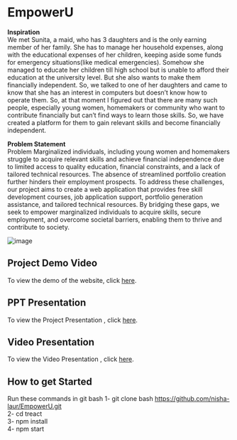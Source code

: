 # EmpowerU
**Inspiration** <br>
We met Sunita, a maid, who has 3 daughters and is the only earning member of her family. She has to manage her household expenses, along with the educational expenses of her children, keeping aside some funds for emergency situations(like medical emergencies). Somehow she managed to educate her children till high school but is unable to afford their education at the university level. But she also wants to make them financially independent. So, we talked to one of her daughters and came to know that she has an interest in computers but doesn’t know how to operate them. So, at that moment I figured out that there are many such people, especially young women, homemakers or community who want to contribute financially but can’t find ways to learn those skills. So, we have created a platform for them to gain relevant skills and become financially independent.<br>


**Problem Statement**<br>
Problem Marginalized individuals, including young women and homemakers struggle to acquire relevant skills and achieve financial independence due to limited access to quality education, financial constraints, and a lack of tailored technical resources. The absence of streamlined portfolio creation further hinders their employment prospects. To address these challenges, our project aims to create a web application that provides free skill development courses, job application support, portfolio generation assistance, and tailored technical resources. By bridging these gaps, we seek to empower marginalized individuals to acquire skills, secure employment, and overcome societal barriers, enabling them to thrive and contribute to society.

![image](https://github.com/nisha-laur/EmpowerU/assets/104618576/e1e07618-1303-40ae-965e-1e6cbd84b712)

## Project Demo Video

To view the demo of the website, click [here](https://youtu.be/q3wsoW659zM).<br>


## PPT Presentation

To view the Project Presentation , click [here](https://www.canva.com/design/DAFqvKxQ1cU/SdbSvnIDF7JT6F9wLb-Kbw/edit?utm_content=DAFqvKxQ1cU&utm_campaign=designshare&utm_medium=link2&utm_source=sharebutton).<br>

## Video Presentation

To view the Video Presentation , click [here](https://youtu.be/q3wsoW659zM).<br>


## How to get Started
Run these commands in git bash
1- git clone bash https://github.com/nisha-laur/EmpowerU.git<br>
2- cd treact <br>
3- npm install <br>
4- npm start<br>



